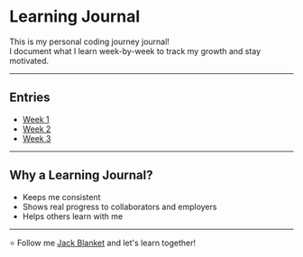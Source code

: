 # Learning Journal

This is my personal coding journey journal!  
I document what I learn week-by-week to track my growth and stay motivated.

---

## Entries
- [Week 1](entries/week-01.md)
- [Week 2](entries/week-02.md)
- [Week 3](entries/week-03.md)

---

## Why a Learning Journal?

- Keeps me consistent
- Shows real progress to collaborators and employers
- Helps others learn with me

---

⭐ Follow me [Jack Blanket](https://github.com/jackblanket847) and let's learn together!

